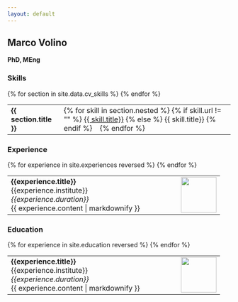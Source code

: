 ```yaml
---
layout: default
---
```


<h2>Marco Volino</h2>
<b>PhD, MEng</b>

<div class="container" id="cv">

<!-----------------------------------
<h3>Profile</h3>
<div class="container" id="profile">

Marco Volino is a research scientist/engineer working at the intersection of computer
vision, computer graphics and machine learning with a focus on applications in the creative industries. 
Marco has significant experience in the design and development of both hardware and software and is proficient in a number of programming languages, development libraries and software. 
</div>
------------------->

<!------------------------------------------------------>
<h3>Skills</h3>
<div class="container" id="skills">

<table>
{% for section in site.data.cv_skills %}

<tr>
    <td><b>{{ section.title }}</b></td>
    <td>
{% for skill in section.nested %}
   {% if skill.url != "" %}
        <a href="{{skill.url}}" target="_blank">{{ skill.title}}</a>
    {% else %}
        {{ skill.title}}
   {% endif %}
    &ensp;
{% endfor %}
    </td>
  </tr>
{% endfor %}
</table>
</div>

<!------------------------------------------------------>
<h3>Experience</h3>
<div class="container" id="experience">
<table>
    <col style="width:80%">
    <col style="width:20%">
	<tbody>
		{% for experience in site.experiences reversed %}
		<tr>
			<td>
				<span class="left"><b>{{experience.title}}</b></span><br>
				{{experience.institute}}<br>
                <em>{{experience.duration}}</em><br>
                {{ experience.content | markdownify }}
			</td>
            <td valign="top"><img src="{{site.url}}/{{experience.image}}" alt="" width="80px" height="auto" /></td>         
		</tr>
		{% endfor %}
	</tbody>
</table>
</div>


<!------------------------------------------------------>
<h3>Education</h3>
<div class="container" id="education">
<table>
    <col style="width:80%">
    <col style="width:20%">
    <tbody>
        {% for experience in site.education reversed %}
        <tr>
            <td>
                <span class="left"><b>{{experience.title}}</b></span><br>
                {{experience.institute}}<br>
                <em>{{experience.duration}}</em><br>
                {{ experience.content | markdownify }}
            </td>
            <td valign="top"><img src="{{site.url}}/{{experience.image}}" alt="" width="80px" height="auto" /></td>         
        </tr>
        {% endfor %}
    </tbody>
</table>
</div>


</div>
